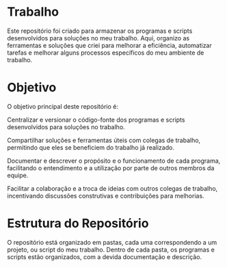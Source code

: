 #  Trabalho
Este repositório foi criado para armazenar os programas e scripts desenvolvidos para soluções no meu trabalho. 
Aqui, organizo as ferramentas e soluções que criei para melhorar a eficiência, automatizar tarefas e melhorar alguns processos específicos do meu ambiente de trabalho.

# Objetivo
O objetivo principal deste repositório é:

Centralizar e versionar o código-fonte dos programas e scripts desenvolvidos para soluções no trabalho.

Compartilhar soluções e ferramentas úteis com colegas de trabalho, permitindo que eles se beneficiem do trabalho já realizado.

Documentar e descrever o propósito e o funcionamento de cada programa, facilitando o entendimento e a utilização por parte de outros membros da equipe.

Facilitar a colaboração e a troca de ideias com outros colegas de trabalho, incentivando discussões construtivas e contribuições para melhorias.

# Estrutura do Repositório
O repositório está organizado em pastas, cada uma correspondendo a um projeto, ou script do meu trabalho. Dentro de cada pasta, os programas e scripts estão organizados, com a devida documentação e descrição.
